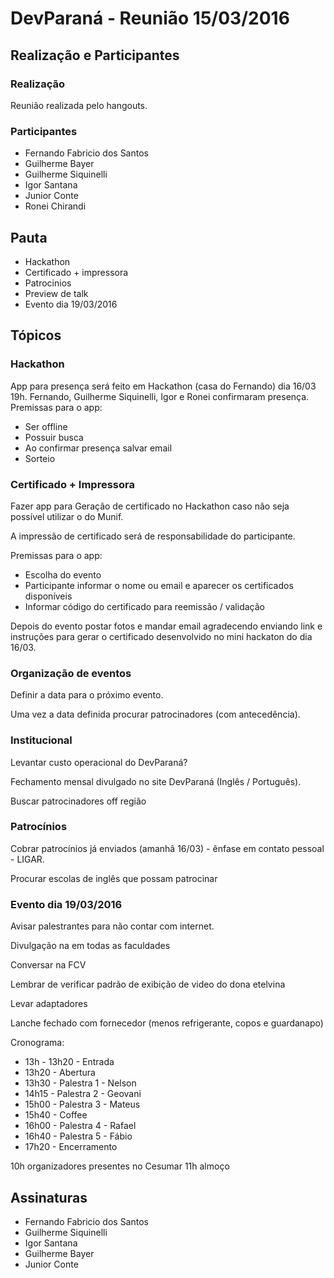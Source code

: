 # DevParaná - Reunião 15/03/2016

## Realização e Participantes
### Realização
Reunião realizada pelo hangouts.

### Participantes
- Fernando Fabricio dos Santos
- Guilherme Bayer
- Guilherme Siquinelli
- Igor Santana
- Junior Conte
- Ronei Chirandi

## Pauta
- Hackathon
- Certificado + impressora
- Patrocinios
- Preview de talk
- Evento dia 19/03/2016

## Tópicos
### Hackathon

App para presença será feito em Hackathon (casa do Fernando) dia 16/03 19h.
Fernando, Guilherme Siquinelli, Igor e Ronei confirmaram presença.
Premissas para o app:
- Ser offline
- Possuir busca
- Ao confirmar presença salvar email
- Sorteio

### Certificado + Impressora

Fazer app para Geração de certificado no Hackathon caso não seja possível utilizar o do Munif.

A impressão de certificado será de responsabilidade do participante.

Premissas para o app:
- Escolha do evento
- Participante informar o nome ou email e aparecer os certificados disponíveis
- Informar código do certificado para reemissão / validação

Depois do evento postar fotos e mandar email agradecendo enviando link e instruções para gerar o certificado desenvolvido no mini hackaton do dia 16/03.

### Organização de eventos

Definir a data para o próximo evento.

Uma vez a data definida procurar patrocinadores (com antecedência).

### Institucional

Levantar custo operacional do DevParaná?

Fechamento mensal divulgado no site DevParaná (Inglês / Português).

Buscar patrocinadores off região

### Patrocínios

Cobrar patrocínios já enviados (amanhã 16/03) - ênfase em contato pessoal - LIGAR.

Procurar escolas de inglês que possam patrocinar

### Evento dia 19/03/2016

Avisar palestrantes para não contar com internet.

Divulgação na em todas as faculdades

Conversar na FCV

Lembrar de verificar padrão de exibição de video do dona etelvina

Levar adaptadores

Lanche fechado com fornecedor (menos refrigerante, copos e guardanapo)

Cronograma:
- 13h - 13h20 - Entrada
- 13h20 - Abertura
- 13h30 - Palestra 1 - Nelson
- 14h15 - Palestra 2 - Geovani
- 15h00 - Palestra 3 - Mateus
- 15h40 - Coffee
- 16h00 - Palestra 4 - Rafael
- 16h40 - Palestra 5 - Fábio
- 17h20 - Encerramento

10h organizadores presentes no Cesumar
11h almoço

## Assinaturas
- Fernando Fabricio dos Santos
- Guilherme Siquinelli
- Igor Santana
- Guilherme Bayer
- Junior Conte
